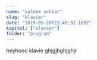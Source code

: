 ```yaml
---
name: "saleem ashkar"
slug: "klavier"
date: "2019-05-20T22:40:32.169Z"
kapitel: ["klavier"]
folder: "program"
---
```


<p>heyhooo klavie ghjgjhghjghjr</p>
